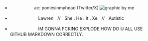 - ㅤㅤㅤㅤㅤㅤac: poniesinmyhead (Twitter/X)
![graphic by me](https://i.postimg.cc/59G93qTw/184-Sem-T-tulo-20250907074126.png)
- ㅤㅤㅤㅤㅤㅤㅤLawrenㅤ//ㅤShe . He . It . Xeㅤ//ㅤAutistic

- ㅤㅤㅤㅤㅤㅤㅤIM GONNA FCKING EXPLODE HOW DO U ALL USE GITHUB MARKDOWN CORRECTLY.
